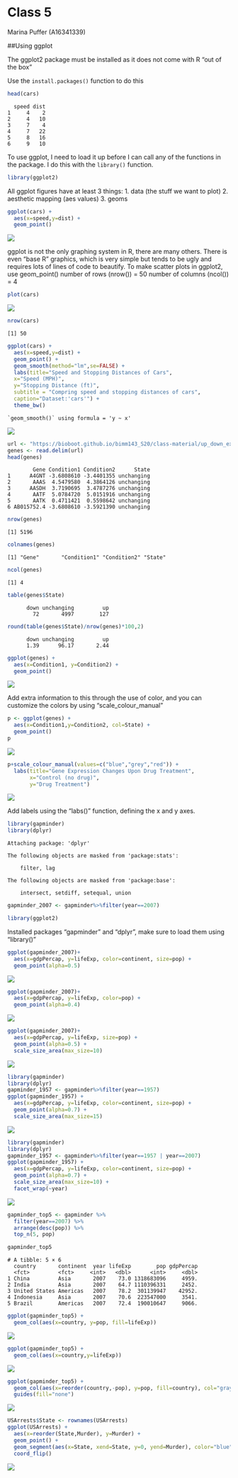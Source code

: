 # Class 5
Marina Puffer (A16341339)

\##Using ggplot

The ggplot2 package must be installed as it does not come with R “out of
the box”

Use the `install.packages()` function to do this

``` r
head(cars)
```

      speed dist
    1     4    2
    2     4   10
    3     7    4
    4     7   22
    5     8   16
    6     9   10

To use ggplot, I need to load it up before I can call any of the
functions in the package. I do this with the `library()` function.

``` r
library(ggplot2)
```

All ggplot figures have at least 3 things: 1. data (the stuff we want to
plot) 2. aesthetic mapping (aes values) 3. geoms

``` r
ggplot(cars) + 
  aes(x=speed,y=dist) +
  geom_point()
```

![](class05_files/figure-commonmark/unnamed-chunk-3-1.png)

ggplot is not the only graphing system in R, there are many others.
There is even “base R” graphics, which is very simple but tends to be
ugly and requires lots of lines of code to beautify. To make scatter
plots in ggplot2, use geom_point() number of rows (nrow()) = 50 number
of columns (ncol()) = 4

``` r
plot(cars)
```

![](class05_files/figure-commonmark/unnamed-chunk-4-1.png)

``` r
nrow(cars)
```

    [1] 50

``` r
ggplot(cars) + 
  aes(x=speed,y=dist) +
  geom_point() +
  geom_smooth(method="lm",se=FALSE) + 
  labs(title="Speed and Stopping Distances of Cars", 
  x="Speed (MPH)", 
  y="Stopping Distance (ft)", 
  subtitle = "Compring speed and stopping distances of cars", 
  caption="Dataset:'cars'") + 
  theme_bw()
```

    `geom_smooth()` using formula = 'y ~ x'

![](class05_files/figure-commonmark/unnamed-chunk-5-1.png)

``` r
url <- "https://bioboot.github.io/bimm143_S20/class-material/up_down_expression.txt"
genes <- read.delim(url)
head(genes)
```

            Gene Condition1 Condition2      State
    1      A4GNT -3.6808610 -3.4401355 unchanging
    2       AAAS  4.5479580  4.3864126 unchanging
    3      AASDH  3.7190695  3.4787276 unchanging
    4       AATF  5.0784720  5.0151916 unchanging
    5       AATK  0.4711421  0.5598642 unchanging
    6 AB015752.4 -3.6808610 -3.5921390 unchanging

``` r
nrow(genes)
```

    [1] 5196

``` r
colnames(genes)
```

    [1] "Gene"       "Condition1" "Condition2" "State"     

``` r
ncol(genes)
```

    [1] 4

``` r
table(genes$State)
```


          down unchanging         up 
            72       4997        127 

``` r
round(table(genes$State)/nrow(genes)*100,2)
```


          down unchanging         up 
          1.39      96.17       2.44 

``` r
ggplot(genes) +
  aes(x=Condition1, y=Condition2) +
  geom_point()
```

![](class05_files/figure-commonmark/unnamed-chunk-10-1.png)

Add extra information to this through the use of color, and you can
customize the colors by using “scale_colour_manual”

``` r
p <- ggplot(genes) +
  aes(x=Condition1,y=Condition2, col=State) +
  geom_point()
p
```

![](class05_files/figure-commonmark/unnamed-chunk-11-1.png)

``` r
p+scale_colour_manual(values=c("blue","grey","red")) +
  labs(title="Gene Expression Changes Upon Drug Treatment",
       x="Control (no drug)",
       y="Drug Treatment")
```

![](class05_files/figure-commonmark/unnamed-chunk-11-2.png)

Add labels using the “labs()” function, defining the x and y axes.

``` r
library(gapminder)
library(dplyr)
```


    Attaching package: 'dplyr'

    The following objects are masked from 'package:stats':

        filter, lag

    The following objects are masked from 'package:base':

        intersect, setdiff, setequal, union

``` r
gapminder_2007 <- gapminder%>%filter(year==2007)
```

``` r
library(ggplot2)
```

Installed packages “gapminder” and “dplyr”, make sure to load them using
“library()”

``` r
ggplot(gapminder_2007)+
  aes(x=gdpPercap, y=lifeExp, color=continent, size=pop) +
  geom_point(alpha=0.5)
```

![](class05_files/figure-commonmark/unnamed-chunk-14-1.png)

``` r
ggplot(gapminder_2007)+
  aes(x=gdpPercap, y=lifeExp, color=pop) +
  geom_point(alpha=0.4)
```

![](class05_files/figure-commonmark/unnamed-chunk-15-1.png)

``` r
ggplot(gapminder_2007)+
  aes(x=gdpPercap, y=lifeExp, size=pop) +
  geom_point(alpha=0.5) +
  scale_size_area(max_size=10)
```

![](class05_files/figure-commonmark/unnamed-chunk-16-1.png)

``` r
library(gapminder)
library(dplyr)
gapminder_1957 <- gapminder%>%filter(year==1957)
ggplot(gapminder_1957) +
  aes(x=gdpPercap, y=lifeExp, color=continent, size=pop) +
  geom_point(alpha=0.7) + 
  scale_size_area(max_size=15)
```

![](class05_files/figure-commonmark/unnamed-chunk-17-1.png)

``` r
library(gapminder)
library(dplyr)
gapminder_1957 <- gapminder%>%filter(year==1957 | year==2007)
ggplot(gapminder_1957) +
  aes(x=gdpPercap, y=lifeExp, color=continent, size=pop) +
  geom_point(alpha=0.7) + 
  scale_size_area(max_size=10) +
  facet_wrap(~year)
```

![](class05_files/figure-commonmark/unnamed-chunk-18-1.png)

``` r
gapminder_top5 <- gapminder %>% 
  filter(year==2007) %>% 
  arrange(desc(pop)) %>% 
  top_n(5, pop)

gapminder_top5
```

    # A tibble: 5 × 6
      country       continent  year lifeExp        pop gdpPercap
      <fct>         <fct>     <int>   <dbl>      <int>     <dbl>
    1 China         Asia       2007    73.0 1318683096     4959.
    2 India         Asia       2007    64.7 1110396331     2452.
    3 United States Americas   2007    78.2  301139947    42952.
    4 Indonesia     Asia       2007    70.6  223547000     3541.
    5 Brazil        Americas   2007    72.4  190010647     9066.

``` r
ggplot(gapminder_top5) +
  geom_col(aes(x=country, y=pop, fill=lifeExp)) 
```

![](class05_files/figure-commonmark/unnamed-chunk-20-1.png)

``` r
ggplot(gapminder_top5) + 
  geom_col(aes(x=country,y=lifeExp))
```

![](class05_files/figure-commonmark/unnamed-chunk-21-1.png)

``` r
ggplot(gapminder_top5) +
  geom_col(aes(x=reorder(country,-pop), y=pop, fill=country), col="gray30" ) +
  guides(fill="none")
```

![](class05_files/figure-commonmark/unnamed-chunk-22-1.png)

``` r
USArrests$State <- rownames(USArrests)
ggplot(USArrests) +
  aes(x=reorder(State,Murder), y=Murder) +
  geom_point() +
  geom_segment(aes(x=State, xend=State, y=0, yend=Murder), color="blue") +
  coord_flip()
```

![](class05_files/figure-commonmark/unnamed-chunk-23-1.png)
